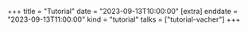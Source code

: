 +++
title = "Tutorial"
date = "2023-09-13T10:00:00"
[extra]
enddate = "2023-09-13T11:00:00"
kind = "tutorial"
talks = ["tutorial-vacher"]
+++
